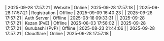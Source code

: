 | 2025-09-28 17:57:21 | Website | Online | 2025-09-28 17:57:18 |
| 2025-09-28 17:57:21 | Registration | Offline | 2025-09-09 16:40:23 |
| 2025-09-28 17:57:21 | Auth Server | Offline | 2025-08-18 09:33:31 |
| 2025-09-28 17:57:21 | Kezan (PvE) | Offline | 2025-08-03 17:58:02 |
| 2025-09-28 17:57:21 | Gurubashi (PvP) | Offline | 2025-08-23 21:44:06 |
| 2025-09-28 17:57:21 | Cloudflare | Online | 2025-09-28 17:57:18 |
